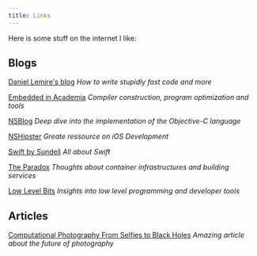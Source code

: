 ```yaml
---
title: Links
---
```


Here is some stuff on the internet I like:

## Blogs

[Daniel Lemire's blog](https://lemire.me/) *How to write stupidly fast code and more*

[Embedded in Academia](https://blog.regehr.org) *Compiler construction, program optimization and tools*

[NSBlog](https://www.mikeash.com/pyblog/) *Deep dive into the implementation of the Objective-C language*

[NSHipster](https://nshipster.com) *Greate ressource on iOS Development*

[Swift by Sundell](https://www.swiftbysundell.com/) *All about Swift*

[The Paradox](https://blog.espe.tech/) *Thoughts about container infrastructures and building services*

[Low Level Bits](https://lowlevelbits.org) *Insights into low level programming and developer tools*

## Articles

[Computational Photography From Selfies to Black Holes](https://blog.letsenhance.io/all/2019/07/09/computational-photographyfrom-selfies-to-black-holes/) *Amazing article about the future of photography*



